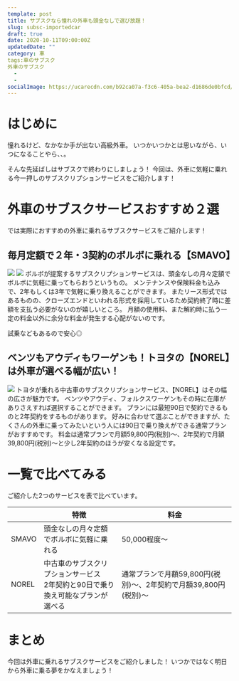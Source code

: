 ```yaml
---
template: post
title: サブスクなら憧れの外車も頭金なしで選び放題！
slug: subsc-importedcar
draft: true
date: 2020-10-11T09:00:00Z
updatedDate: ""
category: 車
tags:車のサブスク
外車のサブスク
  - 
  - 
socialImage: https://ucarecdn.com/b92ca07a-f3c6-405a-bea2-d1686de0bfcd/CanvaRedVolvoParkedonParkingLot.jpg
---
```


# はじめに
憧れるけど、なかなか手が出ない高級外車。
いつかいつかとは思いながら、いつになることやら、、。

そんな先延ばしはサブスクで終わりにしましょう！
今回は、外車に気軽に乗れる今一押しのサブスクリプションサービスをご紹介します！

# 外車のサブスクサービスおすすめ２選

では実際におすすめの外車に乗れるサブスクサービスをご紹介します！

## 毎月定額で２年・3契約のボルボに乗れる【SMAVO】
![](https://ucarecdn.com/b5aaa7d8-5178-4bdb-95a6-7c5f12613156/S__4227125.jpg)
![](https://ucarecdn.com/edd1b8f4-7ac3-4be1-8b29-56a533715280/S__4227124.jpg)
ボルボが提案するサブスクリプションサービスは、頭金なしの月々定額でボルボに気軽に乗ってもらおうというもの。
メンテナンスや保険料金も込みで、2年もしくは3年で気軽に乗り換えることができます。
またリース形式ではあるものの、クローズエンドといわれる形式を採用しているため契約終了時に差額を支払う必要がないのが嬉しいところ。
月額の使用料、また解約時に払う一定の料金以外に余分な料金が発生する心配がないのです。

試乗などもあるので安心◎

## ベンツもアウディもワーゲンも！トヨタの【NOREL】は外車が選べる幅が広い！
![](https://ucarecdn.com/a7800ed2-ecd5-4d26-8e90-9d1f068e31f2/)
トヨタが乗れる中古車のサブスクリプションサービス、【NOREL】はその幅の広さが魅力です。
ベンツやアウディ、フォルクスワーゲンもその時に在庫がありさえすれば選択することができます。
プランには最短90日で契約できるものと2年契約をするものがあります。
好みに合わせて選ぶことができますが、たくさんの外車に乗ってみたいという人には90日で乗り換えができる通常プランがおすすめです。
料金は通常プランで月額59,800円(税別)～、2年契約で月額39,800円(税別)〜と少し2年契約のほうが安くなる設定です。

# 一覧で比べてみる
ご紹介した2つのサービスを表で比べています。

|  | 特徴 | 料金 |
| --- | --- | --- |
| SMAVO | 頭金なしの月々定額でボルボに気軽に乗れる | 50,000程度～ |
| NOREL | 中古車のサブスクリプションサービス<br>2年契約と90日で乗り換え可能なプランが選べる | 通常プランで月額59,800円(税別)～、2年契約で月額39,800円(税別)〜 |




# まとめ
今回は外車に乗れるサブスクサービスをご紹介しました！
いつかではなく明日から外車に乗る夢をかなえましょう！

